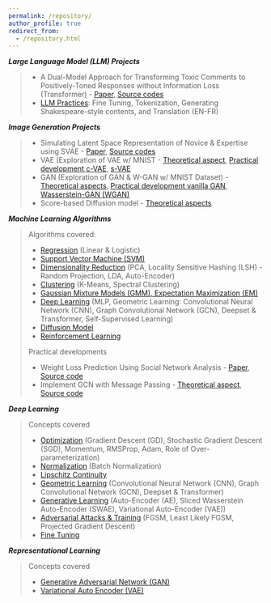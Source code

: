 ```yaml
---
permalink: /repository/
author_profile: true
redirect_from: 
  - /repository.html
---
```




        

***Large Language Model (LLM) Projects***

>  - A Dual-Model Approach for Transforming Toxic Comments to Positively-Toned Responses without Information Loss (Transformer) - [Paper](), [Source codes]()
>  - [LLM Practices](https://github.com/seungmindavid/LLM-Practices): Fine Tuning, Tokenization, Generating Shakespeare-style contents, and Translation (EN-FR)

***Image Generation Projects***
> - Simulating Latent Space Representation of Novice & Expertise using SVAE - [Paper](https://github.com/seungmindavid/Representational-Learning/blob/main/Project%3A%20Latent%20representation%20of%20Novice%20and%20Expertise%20SVAE%20Model/Jeong%2CBaek_CS8395-09_NoviceExpertise_final.pdf), [Source codes](https://github.com/seungmindavid/Representational-Learning/tree/main/Project%3A%20Latent%20representation%20of%20Novice%20and%20Expertise%20SVAE%20Model)
> - VAE (Exploration of VAE w/ MNIST - [Theoretical aspect](https://github.com/seungmindavid/Representational-Learning/blob/main/VAE/VAE.pdf), [Practical development c-VAE](https://github.com/seungmindavid/Representational-Learning/blob/main/VAE/cVAE.ipynb), [s-VAE](https://github.com/seungmindavid/Representational-Learning/blob/main/VAE/SVAE_CNN.ipynb)
> - GAN (Exploration of GAN & W-GAN w/ MNIST Dataset) - [Theoretical aspects](https://github.com/seungmindavid/Representational-Learning/blob/main/GAN/GAN.pdf), [Practical development vanilla GAN](https://github.com/seungmindavid/Representational-Learning/blob/main/GAN/GAN.ipynb), [Wasserstein-GAN (WGAN)](https://github.com/seungmindavid/Representational-Learning/blob/main/GAN/WGAN.ipynb)
> - Score-based Diffusion model - [Theoretical aspects](https://github.com/seungmindavid/Deep-Learning/blob/main/Generative%20Learning/Diffusion%20and%20Score-Based%20Generative%20Models.pdf)

***Machine Learning Algorithms***
> Algorithms covered:
> - [Regression](https://github.com/seungmindavid/Machine-Learning-Algorithms/tree/main/Regression) (Linear & Logistic)
> - [Support Vector Machine (SVM)](https://github.com/seungmindavid/Machine-Learning-Algorithms/tree/main/Support%20Vector%20Machine)
> - [Dimensionality Reduction](https://github.com/seungmindavid/Machine-Learning-Algorithms/tree/main/Dimensionality%20Reduction) (PCA, Locality Sensitive Hashing (LSH) - Random Projection, LDA, Auto-Encoder)
> - [Clustering](https://github.com/seungmindavid/Machine-Learning-Algorithms/tree/main/Spectral%20Clustering) (K-Means, Spectral Clustering)
> - [Gaussian Mixture Models (GMM), Expectation Maximization (EM)](https://github.com/seungmindavid/Machine-Learning-Algorithms/tree/main/Gaussian%20Mixture%20Model)
> - [Deep Learning](https://github.com/seungmindavid/Machine-Learning-Algorithms/tree/main/Deep%20Learning) (MLP, Geometric Learning: Convolutional Neural Network (CNN), Graph Convolutional Network (GCN), Deepset & Transformer, Self-Supervised Learning)
> - [Diffusion Model](https://github.com/seungmindavid/Machine-Learning-Algorithms/tree/main/Diffusion%20model)
> - [Reinforcement Learning](https://github.com/seungmindavid/Machine-Learning-Algorithms/tree/main/Reinforcement%20Learning)
> 
> Practical developments
> - Weight Loss Prediction Using Social Network Analysis - [Paper](https://github.com/seungmindavid/Graph-Neural-Network-Project/blob/main/Weight%20Loss%20Prediction%20Using%20Social%20Network%20Analysis.pdf), [Source code](https://github.com/seungmindavid/Graph-Neural-Network-Project/blob/main/Boohee_Weight_Loss_Prediction.ipynb)
>  - Implement GCN with Message Passing - [Theoretical aspect](https://github.com/seungmindavid/Machine-Learning-Algorithms/blob/main/Deep%20Learning/GCN/Graph%20Neural%20Network.pdf), [Source code](https://github.com/seungmindavid/Machine-Learning-Algorithms/blob/main/Deep%20Learning/GCN/GCN.ipynb)

***Deep Learning***
> Concepts covered
> - [Optimization](https://github.com/seungmindavid/Deep-Learning/tree/main/Optimization) (Gradient Descent (GD), Stochastic Gradient Descent (SGD), Momentum, RMSProp, Adam, Role of Over-parameterization)
> - [Normalization](https://github.com/seungmindavid/Deep-Learning/tree/main/Normalization) (Batch Normalization)
> - [Lipschitz Continuity](https://github.com/seungmindavid/Deep-Learning/blob/main/Mathematics%20concepts/Lipschitz%20Continuity.pdf)
> - [Geometric Learning](https://github.com/seungmindavid/Deep-Learning/tree/main/Geometric%20Learning) (Convolutional Neural Network (CNN), Graph Convolutional Network (GCN), Deepset & Transformer)
> - [Generative Learning](https://github.com/seungmindavid/Deep-Learning/tree/main/Generative%20Learning) (Auto-Encoder (AE), Sliced Wasserstein Auto-Encoder (SWAE), Variational Auto-Encoder (VAE))
> - [Adversarial Attacks & Training](https://github.com/seungmindavid/Deep-Learning/tree/main/Adversarial%20Attacks%20%26%20Adversarial%20Training) (FGSM, Least Likely FGSM, Projected Gradient Descent)
> - [Fine Tuning](https://github.com/seungmindavid/Deep-Learning/blob/main/Fine%20Tuning/Fine-tuning.pdf)

***Representational Learning***
> Concepts covered
> - [Generative Adversarial Network (GAN)](https://github.com/seungmindavid/Representational-Learning/tree/main/GAN)
> - [Variational Auto Encoder (VAE)](https://github.com/seungmindavid/Representational-Learning/tree/main/VAE)











